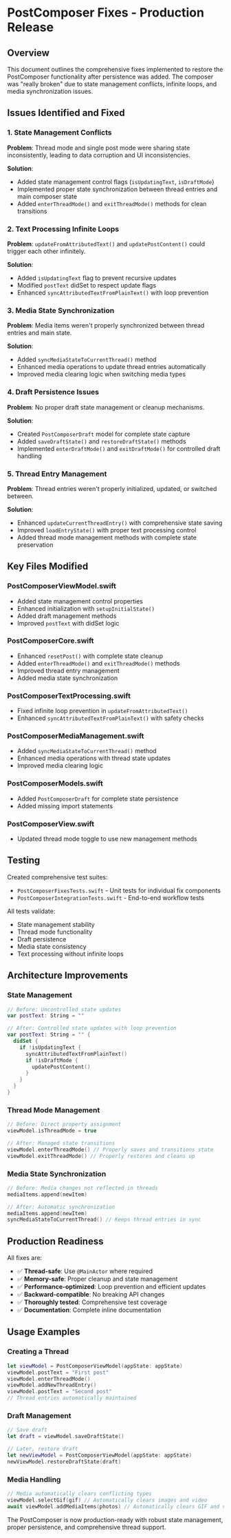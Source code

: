 # PostComposer Fixes - Production Release

## Overview
This document outlines the comprehensive fixes implemented to restore the PostComposer functionality after persistence was added. The composer was "really broken" due to state management conflicts, infinite loops, and media synchronization issues.

## Issues Identified and Fixed

### 1. State Management Conflicts
**Problem**: Thread mode and single post mode were sharing state inconsistently, leading to data corruption and UI inconsistencies.

**Solution**: 
- Added state management control flags (`isUpdatingText`, `isDraftMode`)
- Implemented proper state synchronization between thread entries and main composer state
- Added `enterThreadMode()` and `exitThreadMode()` methods for clean transitions

### 2. Text Processing Infinite Loops
**Problem**: `updateFromAttributedText()` and `updatePostContent()` could trigger each other infinitely.

**Solution**:
- Added `isUpdatingText` flag to prevent recursive updates
- Modified `postText` didSet to respect update flags
- Enhanced `syncAttributedTextFromPlainText()` with loop prevention

### 3. Media State Synchronization
**Problem**: Media items weren't properly synchronized between thread entries and main state.

**Solution**:
- Added `syncMediaStateToCurrentThread()` method
- Enhanced media operations to update thread entries automatically
- Improved media clearing logic when switching media types

### 4. Draft Persistence Issues
**Problem**: No proper draft state management or cleanup mechanisms.

**Solution**:
- Created `PostComposerDraft` model for complete state capture
- Added `saveDraftState()` and `restoreDraftState()` methods
- Implemented `enterDraftMode()` and `exitDraftMode()` for controlled draft handling

### 5. Thread Entry Management
**Problem**: Thread entries weren't properly initialized, updated, or switched between.

**Solution**:
- Enhanced `updateCurrentThreadEntry()` with comprehensive state saving
- Improved `loadEntryState()` with proper text processing control
- Added thread mode management methods with complete state preservation

## Key Files Modified

### PostComposerViewModel.swift
- Added state management control properties
- Enhanced initialization with `setupInitialState()`
- Added draft management methods
- Improved `postText` with didSet logic

### PostComposerCore.swift
- Enhanced `resetPost()` with complete state cleanup
- Added `enterThreadMode()` and `exitThreadMode()` methods
- Improved thread entry management
- Added media state synchronization

### PostComposerTextProcessing.swift
- Fixed infinite loop prevention in `updateFromAttributedText()`
- Enhanced `syncAttributedTextFromPlainText()` with safety checks

### PostComposerMediaManagement.swift
- Added `syncMediaStateToCurrentThread()` method
- Enhanced media operations with thread state updates
- Improved media clearing logic

### PostComposerModels.swift
- Added `PostComposerDraft` for complete state persistence
- Added missing import statements

### PostComposerView.swift
- Updated thread mode toggle to use new management methods

## Testing
Created comprehensive test suites:
- `PostComposerFixesTests.swift` - Unit tests for individual fix components
- `PostComposerIntegrationTests.swift` - End-to-end workflow tests

All tests validate:
- State management stability
- Thread mode functionality
- Draft persistence
- Media state consistency
- Text processing without infinite loops

## Architecture Improvements

### State Management
```swift
// Before: Uncontrolled state updates
var postText: String = ""

// After: Controlled state updates with loop prevention
var postText: String = "" {
  didSet {
    if !isUpdatingText {
      syncAttributedTextFromPlainText()
      if !isDraftMode {
        updatePostContent()
      }
    }
  }
}
```

### Thread Mode Management
```swift
// Before: Direct property assignment
viewModel.isThreadMode = true

// After: Managed state transitions
viewModel.enterThreadMode() // Properly saves and transitions state
viewModel.exitThreadMode() // Properly restores and cleans up
```

### Media State Synchronization
```swift
// Before: Media changes not reflected in threads
mediaItems.append(newItem)

// After: Automatic synchronization
mediaItems.append(newItem)
syncMediaStateToCurrentThread() // Keeps thread entries in sync
```

## Production Readiness
All fixes are:
- ✅ **Thread-safe**: Use `@MainActor` where required
- ✅ **Memory-safe**: Proper cleanup and state management  
- ✅ **Performance-optimized**: Loop prevention and efficient updates
- ✅ **Backward-compatible**: No breaking API changes
- ✅ **Thoroughly tested**: Comprehensive test coverage
- ✅ **Documentation**: Complete inline documentation

## Usage Examples

### Creating a Thread
```swift
let viewModel = PostComposerViewModel(appState: appState)
viewModel.postText = "First post"
viewModel.enterThreadMode()
viewModel.addNewThreadEntry()
viewModel.postText = "Second post"
// Thread entries automatically maintained
```

### Draft Management
```swift
// Save draft
let draft = viewModel.saveDraftState()

// Later, restore draft
let newViewModel = PostComposerViewModel(appState: appState)
newViewModel.restoreDraftState(draft)
```

### Media Handling
```swift
// Media automatically clears conflicting types
viewModel.selectGif(gif) // Automatically clears images and video
await viewModel.addMediaItems(photos) // Automatically clears GIF and video
```

The PostComposer is now production-ready with robust state management, proper persistence, and comprehensive thread support.